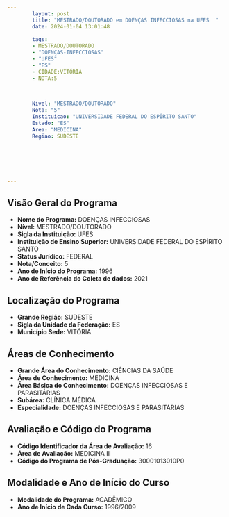```yaml
---
        layout: post
        title: "MESTRADO/DOUTORADO em DOENÇAS INFECCIOSAS na UFES  "
        date: 2024-01-04 13:01:48
     
        tags:
        - MESTRADO/DOUTORADO
        - "DOENÇAS-INFECCIOSAS"
        - "UFES"
        - "ES"
        - CIDADE:VITÓRIA
        - NOTA:5
        
       

        Nivel: "MESTRADO/DOUTORADO"
        Nota: "5"
        Instituicao: "UNIVERSIDADE FEDERAL DO ESPÍRITO SANTO"
        Estado: "ES"
        Area: "MEDICINA"
        Regiao: SUDESTE
        
        
        
        
        
        
---
```

## Visão Geral do Programa
- **Nome do Programa:** DOENÇAS INFECCIOSAS
- **Nível:** MESTRADO/DOUTORADO
- **Sigla da Instituição:** UFES
- **Instituição de Ensino Superior:** UNIVERSIDADE FEDERAL DO ESPÍRITO SANTO
- **Status Jurídico:** FEDERAL
- **Nota/Conceito:** 5
- **Ano de Início do Programa:** 1996
- **Ano de Referência do Coleta de dados:** 2021

## Localização do Programa
- **Grande Região:** SUDESTE
- **Sigla da Unidade da Federação:** ES
- **Município Sede:** VITÓRIA

## Áreas de Conhecimento
- **Grande Área do Conhecimento:** CIÊNCIAS DA SAÚDE
- **Área de Conhecimento:** MEDICINA
- **Área Básica do Conhecimento:** DOENÇAS INFECCIOSAS E PARASITÁRIAS
- **Subárea:** CLÍNICA MÉDICA
- **Especialidade:** DOENÇAS INFECCIOSAS E PARASITÁRIAS

## Avaliação e Código do Programa
- **Código Identificador da Área de Avaliação:** 16
- **Área de Avaliação:** MEDICINA II
- **Código do Programa de Pós-Graduação:** 30001013010P0


## Modalidade e Ano de Início do Curso
- **Modalidade do Programa:** ACADÊMICO
- **Ano de Início de Cada Curso:** 1996/2009
